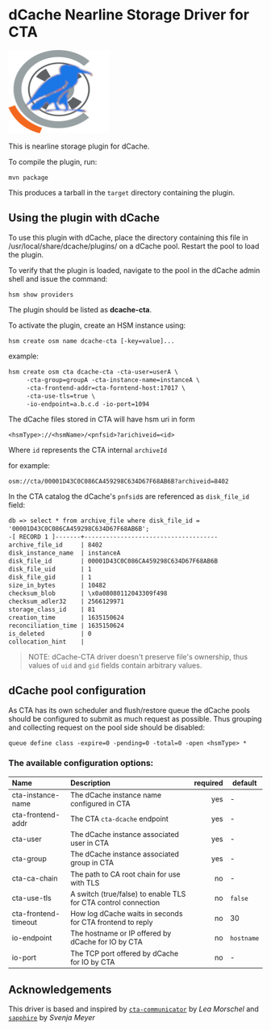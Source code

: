 # dCache Nearline Storage Driver for CTA

<img src=".assets/cta+dcache.png" height="165" width="200">

This is nearline storage plugin for dCache.

To compile the plugin, run:

    mvn package

This produces a tarball in the `target` directory containing the plugin.

## Using the plugin with dCache

To use this plugin with dCache, place the directory containing this
file in /usr/local/share/dcache/plugins/ on a dCache pool. Restart
the pool to load the plugin.

To verify that the plugin is loaded, navigate to the pool in the dCache admin
shell and issue the command:

    hsm show providers

The plugin should be listed as **dcache-cta**.

To activate the plugin, create an HSM instance using:

    hsm create osm name dcache-cta [-key=value]...

example:

    hsm create osm cta dcache-cta -cta-user=userA \
         -cta-group=groupA -cta-instance-name=instanceA \
         -cta-frontend-addr=cta-forntend-host:17017 \
         -cta-use-tls=true \
         -io-endpoint=a.b.c.d -io-port=1094

The dCache files stored in CTA will have hsm uri in form
```
<hsmType>://<hsmName>/<pnfsid>?arichiveid=<id>
```
Where `id` represents the CTA internal `archiveId`

for example:
```
osm://cta/00001D43C0C086CA459298C634D67F68AB6B?archiveid=8402
```

In the CTA catalog the dCache's `pnfsid`s are referenced as `disk_file_id` field:

```
db => select * from archive_file where disk_file_id = '00001D43C0C086CA459298C634D67F68AB6B';
-[ RECORD 1 ]-------+-------------------------------------
archive_file_id     | 8402
disk_instance_name  | instanceA
disk_file_id        | 00001D43C0C086CA459298C634D67F68AB6B
disk_file_uid       | 1
disk_file_gid       | 1
size_in_bytes       | 10482
checksum_blob       | \x0a08080112043309f498
checksum_adler32    | 2566129971
storage_class_id    | 81
creation_time       | 1635150624
reconciliation_time | 1635150624
is_deleted          | 0
collocation_hint    |
```

> NOTE: dCache-CTA driver doesn't preserve file's ownership, thus values of `uid` and `gid` fields
> contain arbitrary values.

## dCache pool configuration

As CTA has its own scheduler and flush/restore queue the dCache pools should be configured to
submit as much request as possible. Thus grouping and collecting request on the pool side should
be disabled:

```
queue define class -expire=0 -pending=0 -total=0 -open <hsmType> *
```

### The available configuration options:

| Name                 | Description                                                    | required | default    |
|:---------------------|:---------------------------------------------------------------|---------:|------------|
| cta-instance-name    | The dCache instance name configured in CTA                     |      yes | -          |
| cta-frontend-addr    | The CTA `cta-dcache` endpoint                                  |      yes | -          |
| cta-user             | The dCache instance associated user in CTA                     |      yes | -          |
| cta-group            | The dCache instance associated group in CTA                    |      yes | -          |
| cta-ca-chain         | The path to CA root chain for use with TLS                     |       no | -          |
| cta-use-tls          | A switch (true/false) to enable TLS for CTA control connection |       no | `false`    |
| cta-frontend-timeout | How log dCache waits in seconds for CTA frontend to reply      |       no | 30         |
| io-endpoint          | The hostname or IP offered by dCache for IO by CTA             |       no | `hostname` |
| io-port              | The TCP port offered by dCache for IO by CTA                   |       no | -          |

## Acknowledgements

This driver is based and inspired by [`cta-communicator`](https://github.com/lemora/cta-communicator) by _Lea Morschel_ and  [`sapphire`](https://github.com/dCache/sapphire) by _Svenja Meyer_
